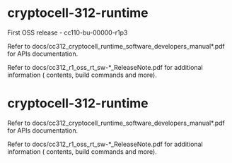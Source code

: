 # cryptocell-312-runtime

First OSS release - cc110-bu-00000-r1p3
 
Refer to docs/cc312_cryptocell_runtime_software_developers_manual*.pdf for APIs documentation.
 
Refer to docs/cc312_r1_oss_rt_sw-*_ReleaseNote.pdf for additional information ( contents, build commands and more).
# cryptocell-312-runtime
 
Refer to docs/cc312_cryptocell_runtime_software_developers_manual*.pdf for APIs documentation.
 
Refer to docs/cc312_r1_oss_rt_sw-*_ReleaseNote.pdf for additional information ( contents, build commands and more).
